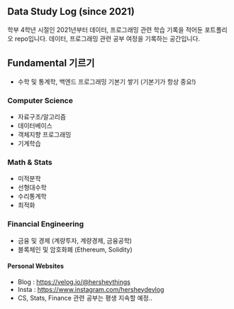 ## Data Study Log (since 2021)
학부 4학년 시절인 2021년부터 데이터, 프로그래밍 관련 학습 기록을 적어둔 포트폴리오 repo입니다. 데이터, 프로그래밍 관련 공부 여정을 기록하는 공간입니다.

## Fundamental 기르기
- 수학 및 통계학, 백엔드 프로그래밍 기본기 쌓기 (기본기가 항상 중요!)
 
### Computer Science
* 자료구조/알고리즘
* 데이터베이스
* 객체지향 프로그래밍
* 기계학습

### Math & Stats
* 미적분학
* 선형대수학
* 수리통계학
* 최적화

### Financial Engineering
* 금융 및 경제 (계량투자, 계량경제, 금융공학)
* 블록체인 및 암호화폐 (Ethereum, Solidity)

#### Personal Websites
* Blog : https://velog.io/@hersheythings
* Insta : https://www.instagram.com/hersheydevlog
* CS, Stats, Finance 관련 공부는 평생 지속할 예정..
